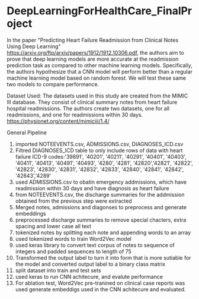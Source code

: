 # DeepLearningForHealthCare_FinalProject
In the paper "Predicting Heart Failure Readmission from Clinical Notes Using Deep Learning" https://arxiv.org/ftp/arxiv/papers/1912/1912.10306.pdf, the authors aim to prove that deep learning models are more accurate at the readmission prediction task as compared to other machine learning models. Specifically, the authors hypothesize that a CNN model will perform better than a  regular machine learning model based on random forest. We will test these same two models to compare performance.
 
Dataset Used:
The datasets used in this study are created from the MIMIC III database. They consist of clinical summary notes from heart failure hospital readmissions. The authors create two datasets, one for all readmissions, and one for readmissions within 30 days. 
https://physionet.org/content/mimiciii/1.4/

General Pipeline
1. imported NOTEEVENTS.csv, ADMISSIONS.csv, DIAGNOSES_ICD.csv
2. Filtred DIAGNOSES_ICD table to only include rows of data with heart failure ICD-9 codes:'39891', '40201', '40211', '40291', '40401', '40403', '40411', '40413', '40491', '40493', '4280', '4281', '42820','42821', '42822', '42823', '42830', '42831', '42832', '42833', '42840', '42841', '42842', '42843','4289'
3. used ADMISSIONS.csv to obatin emergency addmissions, which have readmission within 30 days and have diagnosis as heart failure
4. from NOTEEVENTS.csv, the discharge summaries for the addmission obtained from the previous step were extracted
5. Merged notes, admissions and diagonses to preprocess and generate embeddings
6. preprocessed discharge summaries to remove special chacters, extra spacing and lower case all text
7. tokenized notes by splitting each note and appending words to an array
8. used tokenized words to train Word2Vec model
9. used keras library to convert text corpus of notes to sequence of integers and padded sequences to length of 75
10. Transformed the output label to turn it into form that is more sutiable for the model and converted output label to a binary class matrix
11. split dataset into train and test sets
12. used keras to run CNN achitecure, and evalute performance
13. For ablation test, Word2Vec pre-tranined on clinical case reports was used generate embeddigs used in the CNN achitecure and evaluated. 
